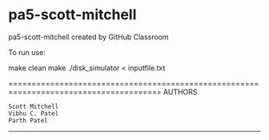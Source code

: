 # pa5-scott-mitchell
pa5-scott-mitchell created by GitHub Classroom

To run use:

make clean
make 
./disk_simulator < inputfile.txt


=======================================================================================
AUTHORS

	Scott Mitchell
	Vibhu C. Patel
	Parth Patel

---------------------------------------------------------------------------------------
